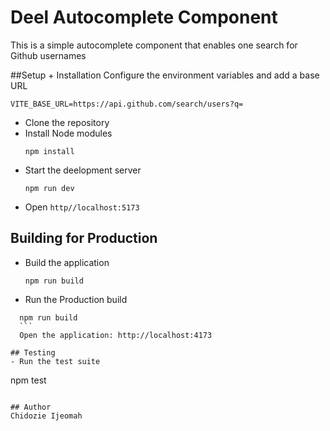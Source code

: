 # Deel Autocomplete Component

This is a simple autocomplete component that enables one search for Github usernames

##Setup + Installation
Configure the environment variables and add a base URL

```
VITE_BASE_URL=https://api.github.com/search/users?q=
```

- Clone the repository
- Install Node modules
  ```
  npm install
  ```
- Start the deelopment server
  ```
  npm run dev
  ```
- Open `http//localhost:5173`

## Building for Production

- Build the application
  ```
  npm run build
  ```
- Run the Production build

````
  npm run build
  ```
  Open the application: http://localhost:4173

## Testing
- Run the test suite
````

npm test

```

## Author
Chidozie Ijeomah


```
